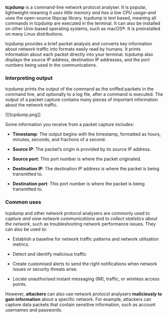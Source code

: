 
**tcpdump** is a command-line network protocol analyser. It is popular, lightweight–meaning it *uses little memory and has a low CPU usage*–and uses the open-source libpcap library. tcpdump is text based, meaning all commands in tcpdump are executed in the terminal. It can also be installed on other Unix-based operating systems, such as macOS®. It is preinstalled on many Linux distributions.

tcpdump provides a brief packet analysis and converts key information about network traffic into formats easily read by humans. It prints information about each packet directly into your terminal. tcpdump also displays the source IP address, destination IP addresses, and the port numbers being used in the communications. 

### Interpreting output

tcpdump prints the output of the command as the sniffed packets in the command line, and optionally to a log file, after a command is executed. The output of a packet capture contains many pieces of important information about the network traffic. 

![[tcpdump.png]]

Some information you receive from a packet capture includes: 

- **Timestamp**: The output begins with the timestamp, formatted as hours, minutes, seconds, and fractions of a second.  

- **Source IP**: The packet’s origin is provided by its source IP address.

- **Source port**: This port number is where the packet originated.

- **Destination IP**: The destination IP address is where the packet is being transmitted to.

- **Destination port**: This port number is where the packet is being transmitted to.

### Common uses

tcpdump and other network protocol analysers are commonly used to *capture and view network communications* and to *collect statistics about the network*, such as troubleshooting network performance issues. They can also be used to:

- Establish a baseline for network traffic patterns and network utilisation metrics.

- Detect and identify malicious traffic

- Create customised alerts to send the right notifications when network issues or security threats arise.

- Locate unauthorised instant messaging (IM), traffic, or wireless access points.

However, **attackers** can also use network protocol analysers **maliciously to gain information** about a specific network. For example, attackers can capture data packets that contain sensitive information, such as account usernames and passwords. 